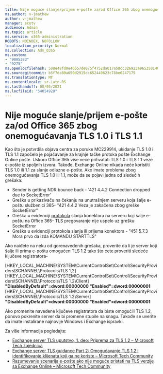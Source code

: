 ```yaml
---
title: Nije moguće slanje/prijem e-pošte za/od Office 365 zbog onemogućavanja TLS 1.0 i TLS 1.1
ms.author: v-jmathew
author: v-jmathew
manager: scotv
audience: Admin
ms.topic: article
ms.service: o365-administration
ROBOTS: NOINDEX, NOFOLLOW
localization_priority: Normal
ms.collection: Adm_O365
ms.custom:
- "9005383"
- "9275"
ms.openlocfilehash: 508e48fd0e46557de075f4752da017ab8cc326923a965350140e598f7f7cf557
ms.sourcegitcommit: b5f7da89a650d2915dc652449623c78be6247175
ms.translationtype: MT
ms.contentlocale: sr-Latn-RS
ms.lasthandoff: 08/05/2021
ms.locfileid: "54054920"
---
```

# <a name="unable-to-sendreceive-email-tofrom-office-365-because-of-the-tls-10-and-tls-11-disablement"></a>Nije moguće slanje/prijem e-pošte za/od Office 365 zbog onemogućavanja TLS 1.0 i TLS 1.1

Kao što je potvrdila objava centra za poruke MC229914, ukidanje TLS 1.0 i TLS 1.1 započelo je pojačavanje za krajnje tačke protoka pošte Exchange Online pošte. Uskoro Office 365 više neće prihvatati TLS 1.0 i TLS 1.1 veze e-pošte iz spoljnih izvora. Takođe, Exchange Online nikada neće koristiti TLS 1.0 ili 1.1 za slanje odlazne e-pošte. Ako imate problema zbog onemogućavanja TLS 1.0 ili 1.1, može da se pojavi jedna od sledećih grešaka:

- Sender is getting NDR bounce back - '421 4.4.2 Connection dropped due to SocketError'
- Greška u prikazivaču na čekanju na unutrašnjem serveru koja šalje e-poštu službenici 365- "421 4.4.2 Veza je zakačena zbog greške SocketError"
- Greška u evidenciji [protokola](https://docs.microsoft.com/exchange/mail-flow/connectors/protocol-logging) slanja konektora na serveru koji šalje e-poštu na Office 365- TLS pregovaranje nije uspelo uz grešku SocketError
- Greška u evidenciji protokola slanja ili prijema konektora - "451 5.7.3 Mora prvo da izda KOMANDU STARTTLS"

Ako naiđete na neku od gorenavedenih grešaka, proverite da li je server koji šalje ili prima e-poštu omogućen TLS 1.2 tako što ćete proveriti sledeće ključeve registratora-

[HKEY_LOCAL_MACHINE\SYSTEM\CurrentControlSet\Control\SecurityProviders\SCHANNEL\Protocols\TLS 1,2] [HKEY_LOCAL_MACHINE\SYSTEM\CurrentControlSet\Control\SecurityProviders\SCHANNEL\Protocols\TLS 1.2\Client] **"DisabledByDefault"=dword:00000000 "Enabled"=dword:00000001** [HKEY_LOCAL_MACHINE\SYSTEM\CurrentControlSet\Control\SecurityProviders\SCHANNEL\Protocols\TLS 1.2\Server] **"DisabledByDefault"=dword:00000000 "Enabled"=dword:00000001**

Ako promenite navedene ključeve registratora da biste omogućili TLS 1.2, ponovo pokrenite server da bi promene stupile na snagu. Takođe se uverite da imate instalirane najnovije Windows i Exchange ispravki.

Za više informacija pogledajte:

- [Exchange server TLS uputstvo, 1. deo: Priprema za TLS 1.2 – Microsoft Tech zajednica](https://techcommunity.microsoft.com/t5/exchange-team-blog/exchange-server-tls-guidance-part-1-getting-ready-for-tls-1-2/ba-p/607649)
- [Exchange server TLS guidance Part 2: Omogućavanje TLS 1.2 i identifikovanje klijenata koji ga ne koriste – Microsoft Tech Community](https://techcommunity.microsoft.com/t5/exchange-team-blog/exchange-server-tls-guidance-part-2-enabling-tls-1-2-and/ba-p/607761)
- [Razumevanje scenarija e-pošte ako nije moguće pristati na TLS verzije sa Exchange Online – Microsoft Tech Community](https://techcommunity.microsoft.com/t5/exchange-team-blog/understanding-email-scenarios-if-tls-versions-cannot-be-agreed/ba-p/2065089)
